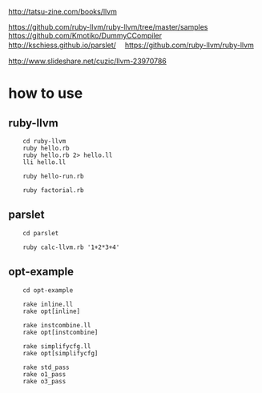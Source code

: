   http://tatsu-zine.com/books/llvm

  https://github.com/ruby-llvm/ruby-llvm/tree/master/samples 
  https://github.com/Kmotiko/DummyCCompiler 
  http://kschiess.github.io/parslet/ 
　https://github.com/ruby-llvm/ruby-llvm 
  
  http://www.slideshare.net/cuzic/llvm-23970786

# how to use
## ruby-llvm
```
    cd ruby-llvm
    ruby hello.rb
    ruby hello.rb 2> hello.ll
    lli hello.ll

    ruby hello-run.rb

    ruby factorial.rb
```

## parslet
```
    cd parslet

    ruby calc-llvm.rb '1+2*3+4'
```

## opt-example
```
    cd opt-example

    rake inline.ll
    rake opt[inline]

    rake instcombine.ll
    rake opt[instcombine]

    rake simplifycfg.ll
    rake opt[simplifycfg]

    rake std_pass
    rake o1_pass
    rake o3_pass
```

